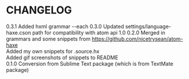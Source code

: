 CHANGELOG
=========

0.3.1 Added hxml grammar --each
0.3.0 Updated settings/language-haxe.cson path for compatibility with atom api 1.0
0.2.0 Merged in grammars and some snippets from https://github.com/nicetrysean/atom-haxe  
      Added my own snippets for .source.hx  
      Added gif screenshots of snippets to README  
0.1.0 Conversion from Sublime Text package (which is from TextMate package)
